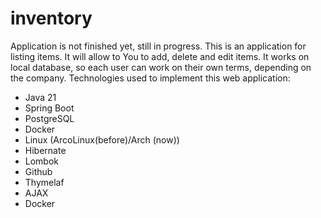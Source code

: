 # inventory
Application is not finished yet, still in progress.
This is an application for listing items. It will allow to You to add, delete and edit items. It works on local database, so each user can work on their own terms, depending on the company. 
Technologies used to implement this web application:
- Java 21
- Spring Boot
- PostgreSQL
- Docker
- Linux (ArcoLinux(before)/Arch (now))
- Hibernate
- Lombok
- Github
- Thymelaf
- AJAX
- Docker
